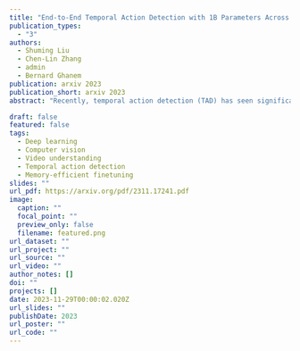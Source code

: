 ```yaml
---
title: "End-to-End Temporal Action Detection with 1B Parameters Across 1000 Frames"
publication_types:
  - "3"
authors:
  - Shuming Liu
  - Chen-Lin Zhang
  - admin
  - Bernard Ghanem
publication: arxiv 2023
publication_short: arxiv 2023
abstract: "Recently, temporal action detection (TAD) has seen significant performance improvement with end-to-end training. However, due to the memory bottleneck, only models with limited scales and limited data volumes can afford end-to-end training, which inevitably restricts TAD performance. In this paper, we reduce the memory consumption for end-to-end training, and manage to scale up the TAD backbone to 1 billion parameters and the input video to 1,536 frames, leading to significant detection performance. The key to our approach lies in our proposed temporal-informative adapter (TIA), which is a novel lightweight module that reduces training memory. Using TIA, we free the humongous backbone from learning to adapt to the TAD task by only updating the parameters in TIA. TIA also leads to better TAD representation by temporally aggregating context from adjacent frames throughout the backbone. We evaluate our model across four representative datasets. Owing to our efficient design, we are able to train end-to-end on VideoMAEv2-giant and achieve 75.4% mAP on THUMOS14, being the first end-to-end model to outperform the best feature-based methods."

draft: false
featured: false
tags:
  - Deep learning
  - Computer vision
  - Video understanding
  - Temporal action detection
  - Memory-efficient finetuning
slides: ""
url_pdf: https://arxiv.org/pdf/2311.17241.pdf
image:
  caption: ""
  focal_point: ""
  preview_only: false
  filename: featured.png
url_dataset: ""
url_project: ""
url_source: ""
url_video: ""
author_notes: []
doi: ""
projects: []
date: 2023-11-29T00:00:02.020Z
url_slides: ""
publishDate: 2023
url_poster: ""
url_code: ""
---
```

